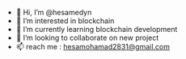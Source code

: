 - 👋 Hi, I’m @hesamedyn
- 👀 I’m interested in blockchain
- 🌱 I’m currently learning blockchain development
- 💞️ I’m looking to collaborate on new project
- 📫 reach me : hesamohamad2831@gmail.com

<!---
hesamedyn/hesamedyn is a ✨ special ✨ repository because its `README.md` (this file) appears on your GitHub profile.
You can click the Preview link to take a look at your changes.
--->
